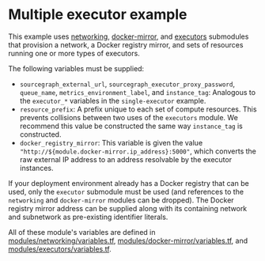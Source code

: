 # Multiple executor example

This example uses [networking](https://registry.terraform.io/modules/sourcegraph/executors/google/4.0.1/submodules/networking), [docker-mirror](https://registry.terraform.io/modules/sourcegraph/executors/google/4.0.1/submodules/docker-mirror), and [executors](https://registry.terraform.io/modules/sourcegraph/executors/google/4.0.1/submodules/executors) submodules that provision a network, a Docker registry mirror, and sets of resources running one or more types of executors.

The following variables must be supplied:

- `sourcegraph_external_url`, `sourcegraph_executor_proxy_password`, `queue_name`, `metrics_environment_label`, and `instance_tag`: Analogous to the `executor_*` variables in the `single-executor` example.
- `resource_prefix`: A prefix unique to each set of compute resources. This prevents collisions between two uses of the `executors` module. We recommend this value be constructed the same way `instance_tag` is constructed.
- `docker_registry_mirror`: This variable is given the value `"http://${module.docker-mirror.ip_address}:5000"`, which converts the raw external IP address to an address resolvable by the executor instances.

If your deployment environment already has a Docker registry that can be used, only the `executor` submodule must be used (and references to the `networking` and `docker-mirror` modules can be dropped). The Docker registry mirror address can be supplied along with its containing network and subnetwork as pre-existing identifier literals.

All of these module's variables are defined in [modules/networking/variables.tf](https://github.com/sourcegraph/terraform-google-executors/blob/v4.0.1/modules/networking/variables.tf), [modules/docker-mirror/variables.tf](https://github.com/sourcegraph/terraform-google-executors/blob/v4.0.1/modules/docker-mirror/variables.tf), and [modules/executors/variables.tf](https://github.com/sourcegraph/terraform-google-executors/blob/v4.0.1/modules/executors/variables.tf).
